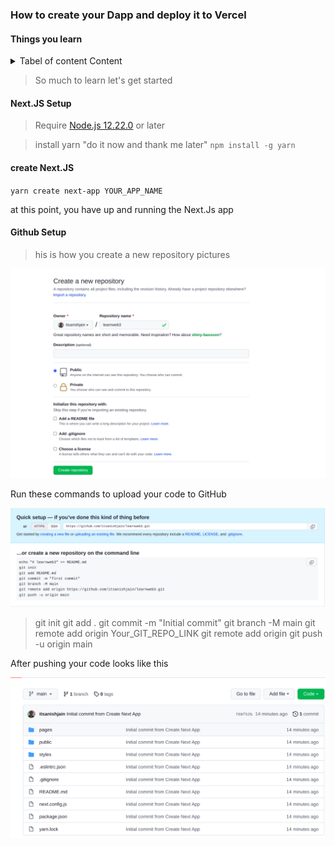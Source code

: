 ### How to create your Dapp and deploy it to Vercel

#### Things you learn

<details>
<summary>Tabel of content Content</summary>

  - Setting up your Github and creating your project
  - Setting up Next.JS 
  - How to Write and Deploy your Smart contracts using Remix ID to the Testnets
  - How to connect your Smart contract with Next.JS using ethers.js
  - How to deploy your Dapp to Vercel
</details>

> So much to learn let's get started

#### Next.JS  Setup 
> Require
[Node.js 12.22.0](https://nodejs.org/) or later

> install yarn "do it now and thank me later"
`npm install -g yarn`

#### create Next.JS 
`yarn create next-app YOUR_APP_NAME`

at this point, you have up and running the Next.Js app


#### Github Setup

> his is how you create a new repository
pictures

![image1](images/1.png)




Run these commands to upload your code to GitHub

![image2](images/2.png)


> git init
> git add .
> git commit -m "Initial commit"
>git branch -M main
> git remote add origin Your_GIT_REPO_LINK
> git remote add origin
> git push -u origin main

After pushing your code looks like this

![image3](images/3.png)



